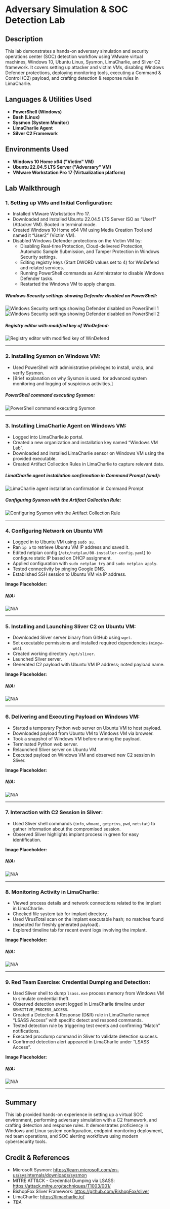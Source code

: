 <h1>Adversary Simulation & SOC Detection Lab </h1>

<h2>Description </h2>
This lab demonstrates a hands-on adversary simulation and security operations center (SOC) detection workflow using VMware virtual machines, Windows 10, Ubuntu Linux, Sysmon, LimaCharlie, and Sliver C2 framework. It covers setting up attacker and victim VMs, disabling Windows Defender protections, deploying monitoring tools, executing a Command & Control (C2) payload, and crafting detection & response rules in LimaCharlie.
<br />


<h2>Languages & Utilities Used </h2>

- <b>PowerShell (Windows)</b>
- <b>Bash (Linux)</b>
- <b>Sysmon (System Monitor)</b>
- <b>LimaCharlie Agent</b>
- <b>Silver C2 Framework</b>

<h2>Environments Used </h2>

- <b>Windows 10 Home x64 ("Victim" VM)</b>
- <b>Ubuntu 22.04.5 LTS Server ("Adversary" VM)</b>
- <b>VMware Workstation Pro 17 (Virtualization platform)</b>

<h2>Lab Walkthrough </h2>

### 1. Setting up VMs and Initial Configuration:

- Installed VMware Workstation Pro 17.
- Downloaded and installed Ubuntu 22.04.5 LTS Server ISO as “User1” (Attacker VM). Booted in terminal mode.
- Created Windows 10 Home x64 VM using Media Creation Tool and named it “User2” (Victim VM).
- Disabled Windows Defender protections on the Victim VM by:
  - Disabling Real-time Protection, Cloud-delivered Protection, Automatic Sample Submission, and Tamper Protection in Windows Security settings.
  - Editing registry keys (Start DWORD values set to 4) for WinDefend and related services.
  - Running PowerShell commands as Administrator to disable Windows Defender tasks.
  - Restarted the Windows VM to apply changes.

##### Windows Security settings showing Defender disabled on PowerShell:
![Windows Security settings showing Defender disabled on PowerShell 1](https://i.imgur.com/wJ9IN8c.png)
![Windows Security settings showing Defender disabled on PowerShell 2](https://i.imgur.com/iZtQbON.png)

##### Registry editor with modified key of WinDefend:
![Registry editor with modified key of WinDefend](https://i.imgur.com/giey59e.png)

---

### 2. Installing Sysmon on Windows VM:

- Used PowerShell with administrative privileges to install, unzip, and verify Sysmon.
- [Brief explanation on why Sysmon is used: for advanced system monitoring and logging of suspicious activities.]

##### PowerShell command executing Sysmon:
![PowerShell command executing Sysmon](https://i.imgur.com/OBqo3OZ.png)

---

### 3. Installing LimaCharlie Agent on Windows VM:

- Logged into LimaCharlie.io portal.
- Created a new organization and installation key named “Windows VM Lab”.
- Downloaded and installed LimaCharlie sensor on Windows VM using the provided executable.
- Created Artifact Collection Rules in LimaCharlie to capture relevant data.

##### LimaCharlie agent installation confirmation in Command Prompt (cmd):
![LimaCharlie agent installation confirmation in Command Prompt](https://i.imgur.com/7TUZ3JE.png)

##### Configuring Sysmon with the Artifact Collection Rule:
![Configuring Sysmon with the Artifact Collection Rule](https://i.imgur.com/r6M2a2t.png)

---

### 4. Configuring Network on Ubuntu VM:

- Logged in to Ubuntu VM using `sudo su`.
- Ran `ip a` to retrieve Ubuntu VM IP address and saved it.
- Edited netplan config (`/etc/netplan/00-installer-config.yaml`) to configure static IP based on DHCP assignment.
- Applied configuration with `sudo netplan try` and `sudo netplan apply`.
- Tested connectivity by pinging Google DNS.
- Established SSH session to Ubuntu VM via IP address.

**Image Placeholder:**  
##### N/A:
![N/A](N/A)

---

### 5. Installing and Launching Sliver C2 on Ubuntu VM:

- Downloaded Sliver server binary from GitHub using `wget`.
- Set executable permissions and installed required dependencies (`mingw-w64`).
- Created working directory `/opt/sliver`.
- Launched Sliver server.
- Generated C2 payload with Ubuntu VM IP address; noted payload name.

**Image Placeholder:**  
##### N/A:
![N/A](N/A)

---

### 6. Delivering and Executing Payload on Windows VM:

- Started a temporary Python web server on Ubuntu VM to host payload.
- Downloaded payload from Ubuntu VM to Windows VM via browser.
- Took a snapshot of Windows VM before running the payload.
- Terminated Python web server.
- Relaunched Sliver server on Ubuntu VM.
- Executed payload on Windows VM and observed new C2 session in Sliver.

**Image Placeholder:**  
##### N/A:
![N/A](N/A)

---

### 7. Interaction with C2 Session in Sliver:

- Used Sliver shell commands (`info`, `whoami`, `getprivs`, `pwd`, `netstat`) to gather information about the compromised session.
- Observed Sliver highlights implant process in green for easy identification.

**Image Placeholder:**  
##### N/A:
![N/A](N/A)

---

### 8. Monitoring Activity in LimaCharlie:

- Viewed process details and network connections related to the implant in LimaCharlie.
- Checked file system tab for implant directory.
- Used VirusTotal scan on the implant executable hash; no matches found (expected for freshly generated payload).
- Explored timeline tab for recent event logs involving the implant.

**Image Placeholder:**  
##### N/A:
![N/A](N/A)

---

### 9. Red Team Exercise: Credential Dumping and Detection:

- Used Sliver shell to dump `lsass.exe` process memory from Windows VM to simulate credential theft.
- Observed detection event logged in LimaCharlie timeline under `SENSITIVE_PROCESS_ACCESS`.
- Created a Detection & Response (D&R) rule in LimaCharlie named “LSASS Access” with specific detect and respond commands.
- Tested detection rule by triggering test events and confirming “Match” notifications.
- Executed procdump command in Sliver to validate detection success.
- Confirmed detection alert appeared in LimaCharlie under “LSASS Access”.

**Image Placeholder:**  
##### N/A:
![N/A](N/A)

---

## Summary

This lab provided hands-on experience in setting up a virtual SOC environment, performing adversary simulation with a C2 framework, and crafting detection and response rules. It demonstrates proficiency in Windows and Linux system configuration, endpoint monitoring deployment, red team operations, and SOC alerting workflows using modern cybersecurity tools.

## Credit & References

- Microsoft Sysmon: https://learn.microsoft.com/en-us/sysinternals/downloads/sysmon  
- MITRE ATT&CK - Credential Dumping via LSASS: https://attack.mitre.org/techniques/T1003/001/  
- BishopFox Sliver Framework: https://github.com/BishopFox/sliver  
- LimaCharlie: https://limacharlie.io/
- *TBA*
